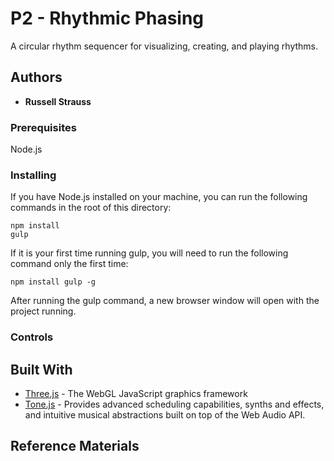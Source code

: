# P2 - Rhythmic Phasing

A circular rhythm sequencer for visualizing, creating, and playing rhythms.

## Authors

* **Russell Strauss**

### Prerequisites

Node.js

### Installing

If you have Node.js installed on your machine, you can run the following commands in the root of this directory:

```
npm install
gulp
```

If it is your first time running gulp, you will need to run the following command only the first time:

```
npm install gulp -g
```

After running the gulp command, a new browser window will open with the project running.

### Controls



<!-- ## Deployment

If you cannot run local web server, view project here: [http://jrstrauss.net/cg/tetrobot/](http://jrstrauss.net/cg/tetrobot/) -->

## Built With

* [Three.js](https://threejs.org/) - The WebGL JavaScript graphics framework
* [Tone.js](https://tonejs.github.io/) - Provides advanced scheduling capabilities, synths and effects, and intuitive musical abstractions built on top of the Web Audio API.

## Reference Materials
